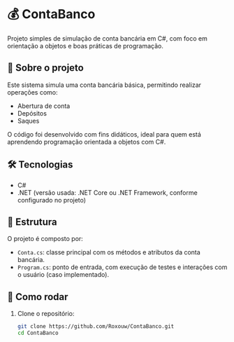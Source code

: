 # 💰 ContaBanco
Projeto simples de simulação de conta bancária em C#, com foco em orientação a objetos e boas práticas de programação.

## 📌 Sobre o projeto
Este sistema simula uma conta bancária básica, permitindo realizar operações como:
- Abertura de conta
- Depósitos
- Saques

O código foi desenvolvido com fins didáticos, ideal para quem está aprendendo programação orientada a objetos com C#.

## 🛠️ Tecnologias
- C#
- .NET (versão usada: .NET Core ou .NET Framework, conforme configurado no projeto)

## 📁 Estrutura
O projeto é composto por:
- `Conta.cs`: classe principal com os métodos e atributos da conta bancária.
- `Program.cs`: ponto de entrada, com execução de testes e interações com o usuário (caso implementado).

## 🚀 Como rodar
1. Clone o repositório:
   ```bash
   git clone https://github.com/Roxouw/ContaBanco.git
   cd ContaBanco
